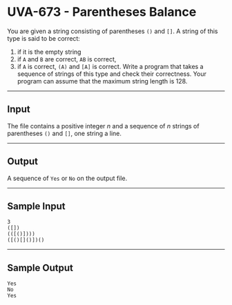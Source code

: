 # UVA-673 - Parentheses Balance

You are given a string consisting of parentheses `()` and `[]`. A string of this type is said to be correct:
1. if it is the empty string
2. if `A` and `B` are correct, `AB` is correct,
3. if `A` is correct, `(A)` and `[A]` is correct.
Write a program that takes a sequence of strings of this type and check their correctness. Your program can assume that the maximum string length is 128.

---
## Input

The file contains a positive integer $n$ and a sequence of $n$ strings of parentheses `()` and `[]`, one string a line.

---
## Output

A sequence of `Yes` or `No` on the output file.

---
## Sample Input

```
3
([])
(([()])))
([()[]()])()
```

---
## Sample Output

```
Yes
No
Yes
```
